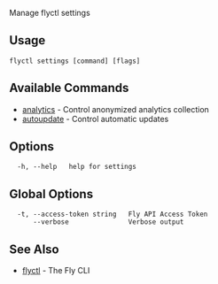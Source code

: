 Manage flyctl settings

## Usage
~~~
flyctl settings [command] [flags]
~~~

## Available Commands
* [analytics](/docs/flyctl/settings-analytics/)	 - Control anonymized analytics collection
* [autoupdate](/docs/flyctl/settings-autoupdate/)	 - Control automatic updates

## Options

~~~
  -h, --help   help for settings
~~~

## Global Options

~~~
  -t, --access-token string   Fly API Access Token
      --verbose               Verbose output
~~~

## See Also

* [flyctl](/docs/flyctl/help/)	 - The Fly CLI

